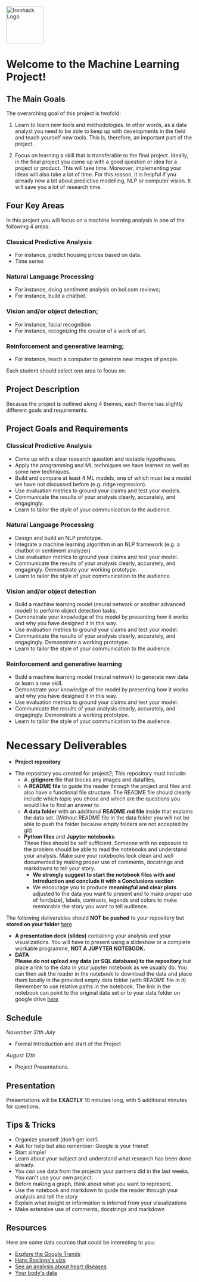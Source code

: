 <img src="https://bit.ly/2VnXWr2" alt="Ironhack Logo" width="100"/>



# Welcome to the Machine Learning Project!

## The Main Goals 

The overarching goal of this project is twofold:

1. Learn to learn new tools and methodologies. In other words, as a data analyst you need to be able to keep up with developments in the field and teach yourself new tools. This is, therefore, an important part of the project. 

2. Focus on learning a skill that is transferable to the final project. Ideally, in the final project you come up with a good question or idea for a project or product. This will take time. Moreover, implementing your ideas will also take a lot of time. For this reason, it is helpful if you already now a bit about predictive modelling, NLP or computer vision. It will save you a lot of research time. 


## Four Key Areas  

In this project you will focus on a machine learning analysis in one of the following 4 areas:

### Classical Predictive Analysis
* For instance, predict housing prices based on data.
* Time series 

### Natural Language Processing
* For instance, doing sentiment analysis on bol.com reviews;
* For instance, build a chatbot. 

### Vision and/or object detection;
* For instance, facial recognition 
* For instance, recognizing the creator of a work of art.

### Reinforcement and generative learning;

* For instance, teach a computer to generate new images of people.  

Each student should select one area to focus on. 

## Project Description

Because the project is outlined along 4 themes, each theme has slightly different goals and requirements.  

## Project Goals and Requirements 

### Classical Predictive Analysis
* Come up with a clear research question and testable hypotheses.
* Apply the programming and ML techniques we have learned as well as some new techniques. 
* Build and compare at least 4 ML models, one of which must be a model we have not discussed before (e.g. ridge regression).
* Use evaluation metrics to ground your claims and test your models. 
* Communicate the results of your analysis clearly, accurately, and engagingly. 
* Learn to tailor the style of your communication to the audience.

### Natural Language Processing
* Design and build an NLP prototype. 
* Integrate a machine learning algorithm in an NLP framework (e.g. a chatbot or sentiment analyzer)  
* Use evaluation metrics to ground your claims and test your model. 
* Communicate the results of your analysis clearly, accurately, and engagingly. Demonstrate your working prototype. 
* Learn to tailor the style of your communication to the audience.

### Vision and/or object detection
* Build a machine learning model (neural network or another advanced model) to perform object detection tasks. 
* Demonstrate your knowledge of the model by presenting how it works and why you have designed it in this way. 
* Use evaluation metrics to ground your claims and test your model. 
* Communicate the results of your analysis clearly, accurately, and engagingly. Demonstrate a working prototype. 
* Learn to tailor the style of your communication to the audience.

### Reinforcement and generative learning
* Build a machine learning model (neural network) to generate new data or learn a new skill.  
* Demonstrate your knowledge of the model by presenting how it works and why you have designed it in this way. 
* Use evaluation metrics to ground your claims and test your model. 
* Communicate the results of your analysis clearly, accurately, and engagingly. Demonstrate a working prototype. 
* Learn to tailor the style of your communication to the audience.





# Necessary Deliverables

* **Project repository** <br>
- The repository you created for project2; 
This repository must include: 
   - A **.gitignore**  file that blocks any images and datafiles, 
   - A **README file** to guide the reader through the project and files and also have a functional file structure. The README file should clearly include which topic you chose and which are the questions you would like to find an answer to. 
   - **A data folder** with an additional **README.md file** inside that explains the data set. (Without README file in the data folder you will not be able to push the folder because empty folders are not accepted by git)
   - **Python files** and **Jupyter notebooks**<br>
These files should be self sufficient. Someone with no exposure to the problem should be able to read the notebooks and understand your analysis. Make sure your notebooks look clean and well documented by making proper use of comments, docstrings and markdowns to tell your story. 
      -  **We strongly suggest to start the 
    notebook files with and Introduction and conclude it with a Conclusions section**
      - We encourage you to produce      **meaningful and clear plots** adjusted to the data you want to present and to make proper use of   font(size), labels, contrasts, legends  and colors to make memorable the story you want to tell audience.


The following deliverables should **NOT be pushed** to your repository
but **stored on your folder** [here](https://drive.google.com/drive/folders/1rg6Wrmvp996TZaG4nkhMi0Kv0anTNQMQ?usp=sharing)

- **A presentation deck (slides)** containing your analysis and your visualizations. You will have to present using a slideshow or a complete workable programme, **NOT A JUPYTER NOTEBOOK.** <br>
- **DATA <br>
Please do not upload any data (or SQL database) to the repository** but place a link to the data in your jupyter notebook as we usually do. You can then ask the reader in the notebook to download the data and place them locally in the provided empty data folder (with README file in it) Remember to use relative paths in the notebook. The link in the notebook can point to the original data set or to your data folder on google drive [here](https://drive.google.com/drive/folders/1rg6Wrmvp996TZaG4nkhMi0Kv0anTNQMQ?usp=sharing) <br>



## Schedule 


*November 31th July*
* Formal Introduction and start of the Project

*August 12th* 
* Project Presentations. 

<a name="presentation"></a>

## Presentation  
Presentations will be **EXACTLY** 10 minutes long, with 5 additional minutes for questions. 

<a name="tips-&-tricks"></a>

## Tips & Tricks
* Organize yourself (don't get lost!).
* Ask for help but also remember: Google is your friend!
* Start simple! 
* Learn about your subject and understand what research has been done already.
* You *can* use data from the projects your partners did in the last weeks. You can't use your own project.
* Before making a graph, think about what you want to represent.
* Use the notebook and markdown to guide the reader through your analysis and tell the story
* Explain what insight or information is inferred from your visualizations
* Make extensive use of comments, docstrings and markdown

<a name="resources"></a>

## Resources
Here are some data sources that could be interesting to you:  
* [Explore the Google Trends](http://pages.today/trends4)  
* [Hans Roslings's vizs](http://b.link/ted52)  
* [See an analysis about heart diseases](http://b.link/kaggle10)  
* [Your body's data](http://body.media/ted6)


